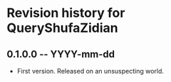 # Revision history for QueryShufaZidian

## 0.1.0.0 -- YYYY-mm-dd

* First version. Released on an unsuspecting world.
